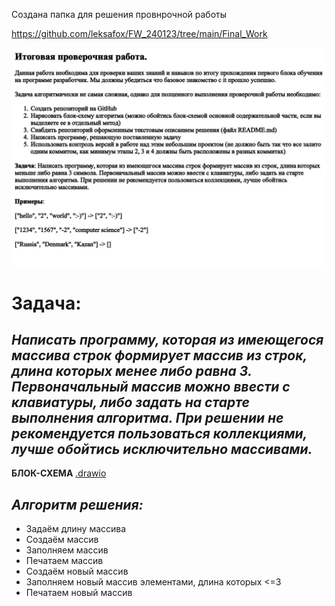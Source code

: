 Создана папка для решения провнрочной работы

https://github.com/leksafox/FW_240123/tree/main/Final_Work

![Проверочная работа](FinalWork.jpg)

# **Задача:**

## *Написать программу, которая из имеющегося массива строк формирует массив из строк, длина которых менее либо равна 3. Первоначальный массив можно ввести с клавиатуры, либо задать на старте выполнения алгоритма. При решении не рекомендуется пользоваться коллекциями, лучше обойтись исключительно массивами.* ##

**БЛОК-СХЕМА** [.drawio](Final_Work/FinalWork.drawio.png)

## *Алгоритм решения:*
* Задаём длину массива
* Создаём массив
* Заполняем массив
* Печатаем массив
* Создаём новый массив
* Заполняем новый массив элементами, длина которых <=3
* Печатаем новый массив

